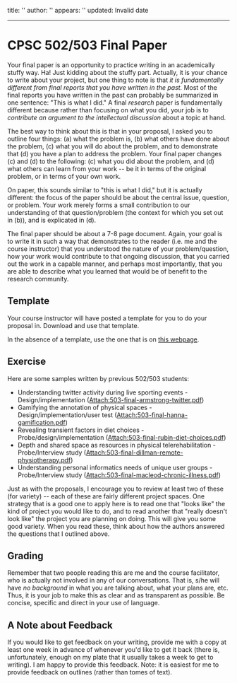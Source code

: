 title: ''
author: ''
appears: ''
updated: Invalid date

---

# CPSC 502/503 Final Paper

Your final paper is an opportunity to practice writing in an academically stuffy way. Ha! Just kidding about the stuffy part. Actually, it is your chance to write about your project, but one thing to note is that _it is fundamentally different from final reports that you have written in the past._ Most of the final reports you have written in the past can probably be summarized in one sentence: "This is what I did." A final _research_ paper is fundamentally different because rather than focusing on what you did, your job is to _contribute an argument to the intellectual discussion_ about a topic at hand.

The best way to think about this is that in your proposal, I asked you to outline four things: (a) what the problem is, (b) what others have done about the problem, (c) what you will do about the problem, and to demonstrate that (d) you have a plan to address the problem. Your final paper changes (c) and (d) to the following: (c) what you did about the problem, and (d) what others can learn from your work -- be it in terms of the original problem, or in terms of your own work.

On paper, this sounds similar to "this is what I did," but it is actually different: the focus of the paper should be about the central issue, question, or problem. Your work merely forms a small contribution to our understanding of that question/problem (the context for which you set out in (b)), and is explicated in (d).

The final paper should be about a 7-8 page document. Again, your goal is to write it in such a way that demonstrates to the reader (i.e. me and the course instructor) that you understood the nature of your problem/question, how your work would contribute to that ongoing discussion, that you carried out the work in a capable manner, and perhaps most importantly, that you are able to describe what you learned that would be of benefit to the research community.

## Template

Your course instructor will have posted a template for you to do your proposal in. Download and use that template.

In the absence of a template, use the one that is on [this webpage](http://www.sigchi.org/publications/chipubform/sigchi-papers-word-template/view).

## Exercise

Here are some samples written by previous 502/503 students:

* Understanding twitter activity during live sporting events - Design/implementation ([Attach:503-final-armstrong-twitter.pdf](CPSC502503/503-final-armstrong-twitter.pdf))
* Gamifying the annotation of physical spaces - Design/implementation/user test ([Attach:503-final-hanna-gamification.pdf](CPSC502503/503-final-hanna-gamification.pdf))
* Revealing transient factors in diet choices - Probe/design/implementation ([Attach:503-final-rubin-diet-choices.pdf](CPSC502503/503-final-rubin-diet-choices.pdf))
* Depth and shared space as resources in physical telerehabilitation - Probe/Interview study ([Attach:503-final-dillman-remote-physiotherapy.pdf](CPSC502503/503-final-dillman-remote-physiotherapy.pdf))
* Understanding personal informatics needs of unique user groups - Probe/Interview study ([Attach:503-final-macleod-chronic-illness.pdf](CPSC502503/503-final-macleod-chronic-illness.pdf))

Just as with the proposals, I encourage you to review at least two of these (for variety) -- each of these are fairly different project spaces. One strategy that is a good one to apply here is to read one that "looks like" the kind of project you would like to do, and to read another that "really doesn't look like" the project you are planning on doing. This will give you some good variety. When you read these, think about how the authors answered the questions that I outlined above.

## Grading

Remember that two people reading this are me and the course facilitator, who is actually not involved in any of our conversations. That is, s/he will have _no background_ in what you are talking about, what your plans are, etc. Thus, it is your job to make this as clear and as transparent as possible. Be concise, specific and direct in your use of language.

## A Note about Feedback

If you would like to get feedback on your writing, provide me with a copy at least one week in advance of whenever you'd like to get it back (there is, unfortunately, enough on my plate that it usually takes a week to get to writing). I am happy to provide this feedback. Note: it is easiest for me to provide feedback on outlines (rather than tomes of text).
